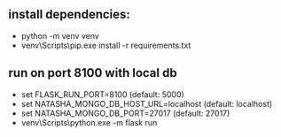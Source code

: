 ## install dependencies:
 - python -m venv venv
 - venv\Scripts\pip.exe install -r requirements.txt

## run on port 8100 with local db
 - set FLASK_RUN_PORT=8100 (default: 5000)
 - set NATASHA_MONGO_DB_HOST_URL=localhost (default: localhost)
 - set NATASHA_MONGO_DB_PORT=27017 (default: 27017)
 - venv\Scripts\python.exe -m flask run